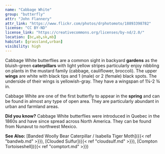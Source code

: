 ```yaml
---
name: "Cabbage White"
group: "butterfly"
attr: "John Flannery"
attr_link: "https://www.flickr.com/photos/drphotomoto/18893398782"
license: "CC BY-ND"
license_link: "https://creativecommons.org/licenses/by-nd/2.0/"
location: [bc,ab,sk,mb]
habitat: [grassland,urban]
visibility: high
---
```

Cabbage White butterflies are a common sight in backyard **gardens** as the bluish-green **caterpillars** with light yellow stripes particularly enjoy nibbling on plants in the mustard family (cabbage, cauliflower, broccoli). The upper **wings** are white with black tips and 1 (male) or 2 (female) black spots. The underside of their wings is yellowish-gray. They have a wingspan of 1¼-2 ¾ in.

Cabbage White are one of the first butterfly to appear in the **spring** and can be found in almost any type of open area. They are particularly abundant in urban and farmland areas.

**Did you know?** Cabbage White butterflies were introduced in Quebec in the 1860s and have since spread across North America. They can be found from Nunavut to northwest Mexico.

<!-- generated, do not edit -->
**See Also:**
[Banded Woolly Bear Caterpillar / Isabella Tiger Moth]({{< ref "bandwb.md" >}}),
[Clouded Sulfur]({{< ref "cloudsulf.md" >}}),
[Compton Tortoiseshell]({{< ref "comptort.md" >}})
